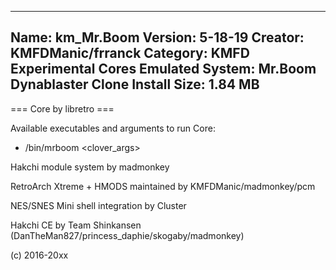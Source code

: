 -----------------------
Name: km_Mr.Boom
Version: 5-18-19
Creator: KMFDManic/frranck
Category: KMFD Experimental Cores
Emulated System: Mr.Boom Dynablaster Clone
Install Size: 1.84 MB
-----------------------
=== Core by libretro ===

Available executables and arguments to run Core:
- /bin/mrboom <rom> <clover_args>

Hakchi module system by madmonkey

RetroArch Xtreme + HMODS maintained by KMFDManic/madmonkey/pcm

NES/SNES Mini shell integration by Cluster

Hakchi CE by Team Shinkansen (DanTheMan827/princess_daphie/skogaby/madmonkey)

(c) 2016-20xx
